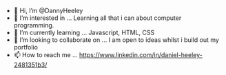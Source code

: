 - 👋 Hi, I’m @DannyHeeley
- 👀 I’m interested in ... Learning all that i can about computer programming. 
- 🌱 I’m currently learning ... Javascript, HTML, CSS
- 💞️ I’m looking to collaborate on ... I am open to ideas whilst i build out my portfolio
- 📫 How to reach me ... https://www.linkedin.com/in/daniel-heeley-2481351b3/

<!---
DannyHeeley/DannyHeeley is a ✨ special ✨ repository because its `README.md` (this file) appears on your GitHub profile.
You can click the Preview link to take a look at your changes.
--->
